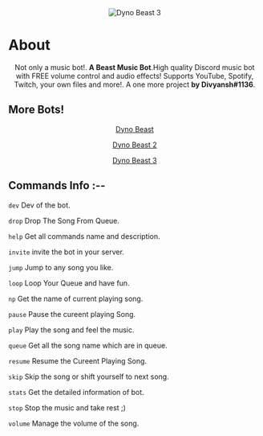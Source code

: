 
<div align = "center">
  
<img src="https://cdn.discordapp.com/attachments/872388989104058408/872389144515596288/Dyno_Beast_3-without-bg.png" alt="Dyno Beast 3">
  
<div align="left">
<h1>About</h1>
<div align="center">
  
Not only a music bot!. <b>A Beast Music Bot</b>.High quality Discord music bot with FREE volume control and audio effects! Supports YouTube, Spotify, Twitch, your own files and more!. A one more project <b>by Divyansh#1136</b>.
 
  
<div align="left">
<h2> More Bots! </h2>
<div align="center">
  
  
  
[Dyno Beast](https://discord.com/oauth2/authorize?client_id=870226869700673556&permissions=137505524544&scope=bot)
  
[Dyno Beast 2](https://discord.com/oauth2/authorize?client_id=870649530616537188&permissions=137505524544&scope=bot)
  
[Dyno Beast 3](https://discord.com/oauth2/authorize?client_id=870662066569089055&permissions=137505524544&scope=bot)
  
  
<div align = 'left'>
  

<h2>Commands Info :--</h2>
  
`dev`
Dev of the bot.
  
`drop`
Drop The Song From Queue.
  
`help`
Get all commands name and description.
  
`invite`
invite the bot in your server.
  
`jump`
Jump to any song you like.
  
`loop`
Loop Your Queue and have fun.
  
`np`
Get the name of current playing song.
  
`pause`
Pause the cureent playing Song.
  
`play`
Play the song and feel the music.
  
`queue`
Get all the song name which are in queue.
  
`resume`
Resume the Cureent Playing Song.
  
`skip`
Skip the song or shift yourself to next song.
  
`stats`
Get the detailed information of bot.
  
`stop`
Stop the music and take rest ;)
  
`volume`
Manage the volume of the song.
